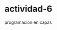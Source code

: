 # actividad-6
programacion en capas
<?php
/* supesto comentario y se borro lo siguiente programacion en capas


?>